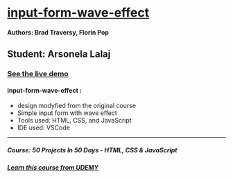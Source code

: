 # [input-form-wave-effect ](https://arso-k.github.io/input-form-wave-efect/)
#### Authors: Brad Traversy, Florin Pop
## Student: Arsonela Lalaj
### [See the live demo ](https://arso-k.github.io/input-form-wave-efect/)
#### input-form-wave-effect : 
* design modyfied from the original course 
* Simple input form with wave effect  
* Tools used: HTML, CSS, and JavaScript
* IDE used: VSCode

---
##### Course: 50 Projects In 50 Days - HTML, CSS & JavaScript
##### [Learn this course from UDEMY ](https://www.udemy.com/course/50-projects-50-days/)
